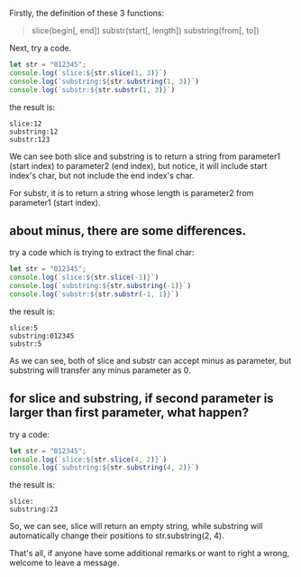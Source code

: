 Firstly, the definition of these 3 functions:

> slice(begin[, end])
> substr(start[, length])
> substring(from[, to])
> 

Next, try a code.

```JavaScript
let str = "012345";
console.log(`slice:${str.slice(1, 3)}`)
console.log(`substring:${str.substring(1, 3)}`)
console.log(`substr:${str.substr(1, 3)}`)
```
the result is:
```
slice:12
substring:12
substr:123
```

We can see both slice and substring is to return a string from parameter1 (start index) to parameter2 (end index), but notice, it will include start index's char, but not include the end index's char.

For substr, it is to return a string whose length is parameter2 from parameter1 (start index).

## about minus, there are some differences. 

try a code which is trying to extract the final char:

```JavaScript
let str = "012345";
console.log(`slice:${str.slice(-1)}`)
console.log(`substring:${str.substring(-1)}`)
console.log(`substr:${str.substr(-1, 1)}`)
```
the result is:
```
slice:5
substring:012345
substr:5
```
As we can see, both of slice and substr can accept minus as parameter, but substring will transfer any minus parameter as 0.

## for slice and substring, if second parameter is larger than first parameter, what happen?

try a code:
```JavaScript
let str = "012345";
console.log(`slice:${str.slice(4, 2)}`)
console.log(`substring:${str.substring(4, 2)}`)
```
the result is:
```
slice:
substring:23
```
So, we can see, slice will return an empty string, while substring will automatically change their positions to str.substring(2, 4).

That's all, if anyone have some additional remarks or want to right a wrong, welcome to leave a message.







